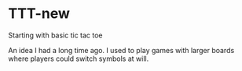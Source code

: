 # TTT-new

Starting with basic tic tac toe

An idea I had a long time ago. I used to play games with larger boards where players could
switch symbols at will. 
